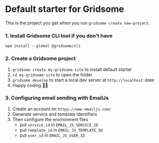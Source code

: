 # Default starter for Gridsome

This is the project you get when you run `gridsome create new-project`.

### 1. Install Gridsome CLI tool if you don't have

`npm install --global @gridsome/cli`

### 2. Create a Gridsome project

1. `gridsome create my-gridsome-site` to install default starter
2. `cd my-gridsome-site` to open the folder
3. `gridsome develop` to start a local dev server at `http://localhost:8080`
4. Happy coding 🎉🙌

### 3. Configuring email sending with EmailJs

1. Create an account on `https://www.emailjs.com/`
2. Generate service and template identifiers
3. Then configure the environment files
    - put `service_id` in `EMAIL_JS_SERVICE_ID`
    - put `template_id` in `EMAIL_JS_TEMPLATE_ID`
    - put `user_id` in `EMAIL_JS_USER_ID`